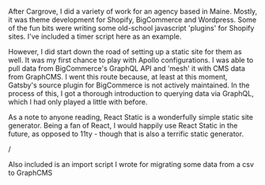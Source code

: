 After Cargrove, I did a variety of work for an agency based in Maine. Mostly, it was theme development for Shopify, BigCommerce and Wordpress. Some of the fun bits were writing some old-school javascript 'plugins' for Shopify sites. I've included a timer script here as an example. 

However, I did start down the road of setting up a static site for them as well. It was my first chance to play with Apollo configurations. I was able to pull data from BigCommerce's GraphQL API and 'mesh' it with CMS data from GraphCMS. I went this route because, at least at this moment, Gatsby's source plugin for BigCommerce is not actively maintained. In the process of this, I got a thorough introduction to querying data via GraphQL, which I had only played a little with before.

As a note to anyone reading, React Static is a wonderfully simple static site generator. Being a fan of React, I would happily use React Static in the future, as opposed to 11ty - though that is also a terrific static generator. 

/ 

Also included is an import script I wrote for migrating some data from a csv to GraphCMS
